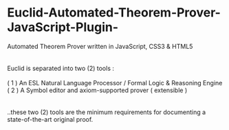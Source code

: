 # Euclid-Automated-Theorem-Prover-JavaScript-Plugin-
Automated Theorem Prover written in JavaScript, CSS3 &amp; HTML5 <br/>
<br/>
<br/>
Euclid is separated into two (2) tools :<br/>
<br/>
( 1 ) An ESL Natural Language Processor / Formal Logic & Reasoning Engine<br/>
( 2 ) A Symbol editor and axiom-supported prover ( extensible )<br/>
<br/>
<br/>
..these two (2) tools are the minimum requirements for documenting a state-of-the-art original proof.
